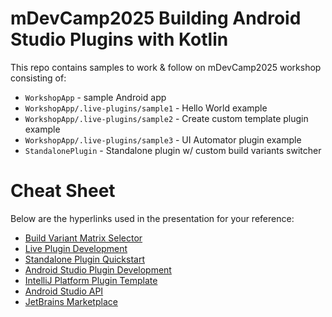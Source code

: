 mDevCamp2025 Building Android Studio Plugins with Kotlin
========================================================

This repo contains samples to work & follow on mDevCamp2025 workshop consisting of:

- `WorkshopApp` - sample Android app
- `WorkshopApp/.live-plugins/sample1` - Hello World example
- `WorkshopApp/.live-plugins/sample2` - Create custom template plugin example
- `WorkshopApp/.live-plugins/sample3` - UI Automator plugin example
- `StandalonePlugin` - Standalone plugin w/ custom build variants switcher


# Cheat Sheet
Below are the hyperlinks used in the presentation for your reference:
- [Build Variant Matrix Selector](https://github.com/Nilzor/build-variant-matrix/)
- [Live Plugin Development](https://dmitrykandalov.com/liveplugin)
- [Standalone Plugin Quickstart](https://plugins.jetbrains.com/docs/intellij/plugins-quick-start.html)
- [Android Studio Plugin Development](https://plugins.jetbrains.com/docs/intellij/android-studio.html)
- [IntelliJ Platform Plugin Template](https://github.com/JetBrains/intellij-platform-plugin-template)
- [Android Studio API](https://plugins.jetbrains.com/docs/intellij/android-plugin-extension-point-list.html)
- [JetBrains Marketplace](https://plugins.jetbrains.com)
